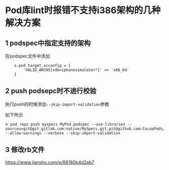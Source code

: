 # Pod库lint时报错不支持i386架构的几种解决方案

## 1 podspec中指定支持的架构

在podspec文件中添加

```
	s.pod_target_xcconfig = {
    	'VALID_ARCHS[sdk=iphonesimulator*]' => 'x86_64'
  	}
```

## 2 push podsepc时不进行校验

执行push的时候添加`--skip-import-validation`参数

如下所示

```
ᐅ pod repo push myspecs MyPod.podspec --use-libraries --sources=git@git.gitlab.com:native/MySpecs.git,git@github.com:CocoaPods/Specs.git --allow-warnings --verbose --skip-import-validation
```

## 3 修改rb文件

https://www.jianshu.com/p/88180b4d2ab7